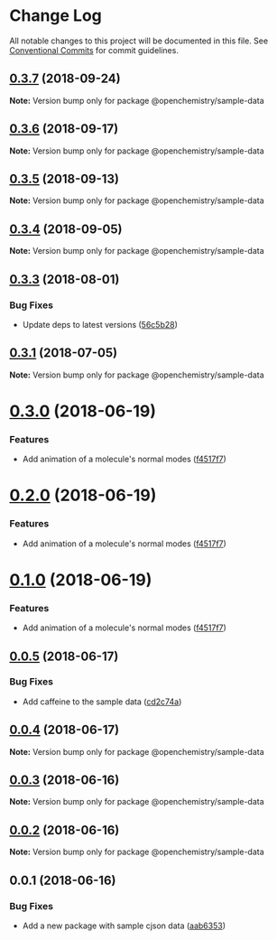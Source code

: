 # Change Log

All notable changes to this project will be documented in this file.
See [Conventional Commits](https://conventionalcommits.org) for commit guidelines.

<a name="0.3.7"></a>
## [0.3.7](https://github.com/OpenChemistry/oc-web-components/compare/@openchemistry/sample-data@0.3.6...@openchemistry/sample-data@0.3.7) (2018-09-24)




**Note:** Version bump only for package @openchemistry/sample-data

<a name="0.3.6"></a>
## [0.3.6](https://github.com/OpenChemistry/oc-web-components/compare/@openchemistry/sample-data@0.3.5...@openchemistry/sample-data@0.3.6) (2018-09-17)




**Note:** Version bump only for package @openchemistry/sample-data

<a name="0.3.5"></a>
## [0.3.5](https://github.com/OpenChemistry/oc-web-components/compare/@openchemistry/sample-data@0.3.4...@openchemistry/sample-data@0.3.5) (2018-09-13)




**Note:** Version bump only for package @openchemistry/sample-data

<a name="0.3.4"></a>
## [0.3.4](https://github.com/OpenChemistry/oc-web-components/compare/@openchemistry/sample-data@0.3.3...@openchemistry/sample-data@0.3.4) (2018-09-05)




**Note:** Version bump only for package @openchemistry/sample-data

<a name="0.3.3"></a>
## [0.3.3](https://github.com/OpenChemistry/oc-web-components/compare/@openchemistry/sample-data@0.3.1...@openchemistry/sample-data@0.3.3) (2018-08-01)


### Bug Fixes

* Update deps to latest versions ([56c5b28](https://github.com/OpenChemistry/oc-web-components/commit/56c5b28))




<a name="0.3.1"></a>
## [0.3.1](https://github.com/OpenChemistry/oc-web-components/compare/@openchemistry/sample-data@0.3.0...@openchemistry/sample-data@0.3.1) (2018-07-05)




**Note:** Version bump only for package @openchemistry/sample-data

<a name="0.3.0"></a>
# [0.3.0](https://github.com/OpenChemistry/oc-web-components/compare/@openchemistry/sample-data@0.0.5...@openchemistry/sample-data@0.3.0) (2018-06-19)


### Features

* Add animation of a molecule's normal modes ([f4517f7](https://github.com/OpenChemistry/oc-web-components/commit/f4517f7))




<a name="0.2.0"></a>
# [0.2.0](https://github.com/OpenChemistry/oc-web-components/compare/@openchemistry/sample-data@0.0.5...@openchemistry/sample-data@0.2.0) (2018-06-19)


### Features

* Add animation of a molecule's normal modes ([f4517f7](https://github.com/OpenChemistry/oc-web-components/commit/f4517f7))




<a name="0.1.0"></a>
# [0.1.0](https://github.com/OpenChemistry/oc-web-components/compare/@openchemistry/sample-data@0.0.5...@openchemistry/sample-data@0.1.0) (2018-06-19)


### Features

* Add animation of a molecule's normal modes ([f4517f7](https://github.com/OpenChemistry/oc-web-components/commit/f4517f7))




<a name="0.0.5"></a>
## [0.0.5](https://github.com/OpenChemistry/oc-web-components/compare/@openchemistry/sample-data@0.0.4...@openchemistry/sample-data@0.0.5) (2018-06-17)


### Bug Fixes

* Add caffeine to the sample data ([cd2c74a](https://github.com/OpenChemistry/oc-web-components/commit/cd2c74a))




<a name="0.0.4"></a>
## [0.0.4](https://github.com/OpenChemistry/oc-web-components/compare/@openchemistry/sample-data@0.0.3...@openchemistry/sample-data@0.0.4) (2018-06-17)




**Note:** Version bump only for package @openchemistry/sample-data

<a name="0.0.3"></a>
## [0.0.3](https://github.com/OpenChemistry/oc-web-components/compare/@openchemistry/sample-data@0.0.2...@openchemistry/sample-data@0.0.3) (2018-06-16)




**Note:** Version bump only for package @openchemistry/sample-data

<a name="0.0.2"></a>
## [0.0.2](https://github.com/OpenChemistry/oc-web-components/compare/@openchemistry/sample-data@0.0.1...@openchemistry/sample-data@0.0.2) (2018-06-16)




**Note:** Version bump only for package @openchemistry/sample-data

<a name="0.0.1"></a>
## 0.0.1 (2018-06-16)


### Bug Fixes

* Add a new package with sample cjson data ([aab6353](https://github.com/OpenChemistry/oc-web-components/commit/aab6353))
